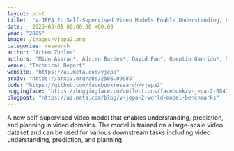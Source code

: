```yaml
---
layout: post
title:  "V-JEPA 2: Self-Supervised Video Models Enable Understanding, Prediction and Planning"
date:   2025-03-01 00:00:00 +00:00
year: "2025"
image: /images/vjepa2.png
categories: research
author: "Artem Zholus"
authors: "Mido Assran*, Adrien Bardes*, David Fan*, Quentin Garrido*, Russell Howes*, Mojtaba Komeili*, Matthew Muckley*, Ammar Rizvi*, Claire Roberts*, Koustuv Sinha*, <strong style=\"text-decoration: underline;\">Artem Zholus*</strong>, Sergio Arnaud*, Abha Gejji*, Ada Martin*, Francois Robert Hogan*, Daniel Dugas*, Piotr Bojanowski, Vasil Khalidov, Patrick Labatut, Francisco Massa, Marc Szafraniec, Kapil Krishnakumar, Yong Li, Xiaodong Ma, Sarath Chandar, Franziska Meier*, Yann LeCun*, Michael Rabbat*, and Nicolas Ballas*"
venue: "Technical Report"
website: "https://ai.meta.com/vjepa"
arxiv: "https://arxiv.org/abs/2506.09985"
code: "https://github.com/facebookresearch/vjepa2"
huggingface: "https://huggingface.co/collections/facebook/v-jepa-2-6841bad8413014e185b497a6"
blogpost: "https://ai.meta.com/blog/v-jepa-2-world-model-benchmarks"
---
```

A new self-supervised video model that enables understanding, prediction, and planning in video domains. The model is trained on a large-scale video dataset and can be used for various downstream tasks including video understanding, prediction, and planning. 